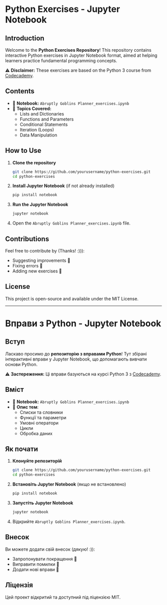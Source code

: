 # Python Exercises - Jupyter Notebook

## Introduction

Welcome to the **Python Exercises Repository**! This repository contains interactive Python exercises in Jupyter Notebook format, aimed at helping learners practice fundamental programming concepts.

⚠️ **Disclaimer:** These exercises are based on the Python 3 course from [Codecademy](https://www.codecademy.com/](https://www.codecademy.com/enrolled/courses/learn-python-3)).

## Contents

- 📝 **Notebook:** `Abruptly Goblins Planner_exercises.ipynb`
- 📌 **Topics Covered:**
  - Lists and Dictionaries
  - Functions and Parameters
  - Conditional Statements
  - Iteration (Loops)
  - Data Manipulation

## How to Use

1. **Clone the repository**
   ```sh
   git clone https://github.com/yourusername/python-exercises.git
   cd python-exercises
   ```
2. **Install Jupyter Notebook** (if not already installed)
   ```sh
   pip install notebook
   ```
3. **Run the Jupyter Notebook**
   ```sh
   jupyter notebook
   ```
4. Open the `Abruptly Goblins Planner_exercises.ipynb` file.

## Contributions

Feel free to contribute by (Thanks! :))):

- Suggesting improvements 📌
- Fixing errors 🔧
- Adding new exercises 📝

## License

This project is open-source and available under the MIT License.

---

# Вправи з Python - Jupyter Notebook

## Вступ

Ласкаво просимо до **репозиторію з вправами Python**! Тут збірані інтерактивні вправи у Jupyter Notebook, що допомагають вивчати основи Python.

⚠️ **Застереження:** Ці вправи базуються на курсі Python 3 з [Codecademy](https://www.codecademy.com/enrolled/courses/learn-python-3).

## Вміст

- 📝 **Notebook:** `Abruptly Goblins Planner_exercises.ipynb`
- 📌 **Опис тем**:
  - Списки та словники
  - Функції та параметри
  - Умовні оператори
  - Цикли
  - Обробка даних

## Як почати

1. **Клонуйте репозиторій**
   ```sh
   git clone https://github.com/yourusername/python-exercises.git
   cd python-exercises
   ```
2. **Встановіть Jupyter Notebook** (якщо не встановлено)
   ```sh
   pip install notebook
   ```
3. **Запустіть Jupyter Notebook**
   ```sh
   jupyter notebook
   ```
4. Відкрийте `Abruptly Goblins Planner_exercises.ipynb`.

## Внесок

Ви можете додати свій внесок (дякую! :)):

- Запропонувати покращення 📌
- Виправити помилки 🔧
- Додати нові вправи 📝

## Ліцензія

Цей проект відкритий та доступний під ліцензією MIT.

